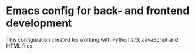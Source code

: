 # Emacs config for back- and frontend development

This configuration created for working with Python 2/3, JavaScript and HTML files.
